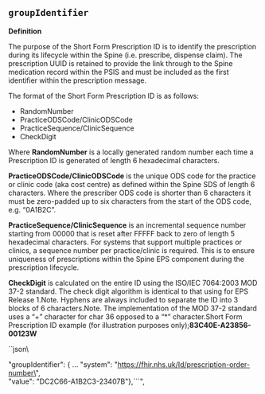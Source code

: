 ## `groupIdentifier`

<b>Definition</b><br>

The purpose of the Short Form Prescription ID is to identify the prescription during its lifecycle within the Spine (i.e. prescribe, dispense  claim). The prescription UUID is retained to provide the link through to the Spine medication record within the PSIS and must be included as the first identifier within the prescription message.


The format of the Short Form Prescription ID is as follows:

- RandomNumber
- PracticeODSCode/ClinicODSCode
- PracticeSequence/ClinicSequence 
- CheckDigit

Where **RandomNumber** is a locally generated random number each time a Prescription ID is generated of length 6 hexadecimal characters.

**PracticeODSCode/ClinicODSCode** is the unique ODS code for the practice or clinic code (aka cost centre) as defined within the Spine SDS of length 6 characters. Where the prescriber ODS code is shorter than 6 characters it must be zero-padded up to six characters from the start of the ODS code, e.g. “0A1B2C”.

**PracticeSequence/ClinicSequence** is an incremental sequence number starting from 00000 that is reset after FFFFF back to zero of length 5 hexadecimal characters. For systems that support multiple practices or clinics, a sequence number per practice/clinic is required. This is to ensure uniqueness of prescriptions within the Spine EPS component during the prescription lifecycle.

**CheckDigit** is calculated on the entire ID using the ISO/IEC 7064:2003 MOD 37-2 standard. The check digit algorithm is identical to that using for EPS Release 1.Note. Hyphens are always included to separate the ID into 3 blocks of 6 characters.Note. The implementation of the MOD 37-2 standard uses a “+” character for char 36 opposed to a “*” character.Short Form Prescription ID example (for illustration purposes only);**83C40E-A23856-00123W**


``json\

"groupIdentifier\": 
{    ...    \"system\": \"https://fhir.nhs.uk/Id/prescription-order-number\",  
  \"value\": \"DC2C66-A1B2C3-23407B\"},```",
 